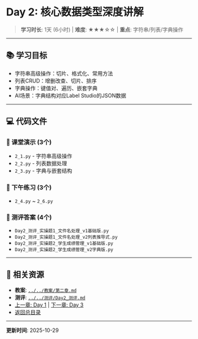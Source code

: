 # Day 2: 核心数据类型深度讲解

> **学习时长**: 1天 (6小时) | **难度**: ★★★☆☆ | **重点**: 字符串/列表/字典操作

---

## 📚 学习目标

- 字符串高级操作：切片、格式化、常用方法
- 列表CRUD：增删改查、切片、排序
- 字典操作：键值对、遍历、嵌套字典
- AI场景：字典结构对应Label Studio的JSON数据

---

## 💻 代码文件

### 📂 课堂演示 (3个)
- `2_1.py` - 字符串高级操作
- `2_2.py` - 列表数据处理
- `2_3.py` - 字典与嵌套结构

### 📂 下午练习 (3个)
- `2_4.py` ~ `2_6.py`

### 📂 测评答案 (4个)
- `Day2_测评_实操题1_文件名处理_v1基础版.py`
- `Day2_测评_实操题1_文件名处理_v2列表推导式.py`
- `Day2_测评_实操题2_学生成绩管理_v1基础版.py`
- `Day2_测评_实操题2_学生成绩管理_v2字典版.py`

---

## 📖 相关资源

- **教案**: [`../../教案/第二章.md`](../../教案/第二章.md)
- **测评**: [`../../测评/Day2_测评.md`](../../测评/Day2_测评.md)
- [上一章: Day 1](../day01/README.md) | [下一章: Day 3](../day03/README.md)
- [返回总目录](../README.md)

---

**更新时间**: 2025-10-29
